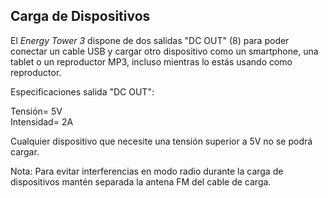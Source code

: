 ## Carga de Dispositivos

El *Energy Tower 3* dispone de dos salidas "DC OUT" (8) para poder conectar un cable USB y cargar otro dispositivo como un smartphone, una tablet o un reproductor MP3, incluso mientras lo estás usando como reproductor.

Especificaciones salida "DC OUT": <br>

Tensión= 5V <br>
Intensidad= 2A

Cualquier dispositivo que necesite una tensión superior a 5V no se podrá cargar.

Nota: Para evitar interferencias en modo radio durante la carga de dispositivos mantén separada la antena FM del cable de carga.
